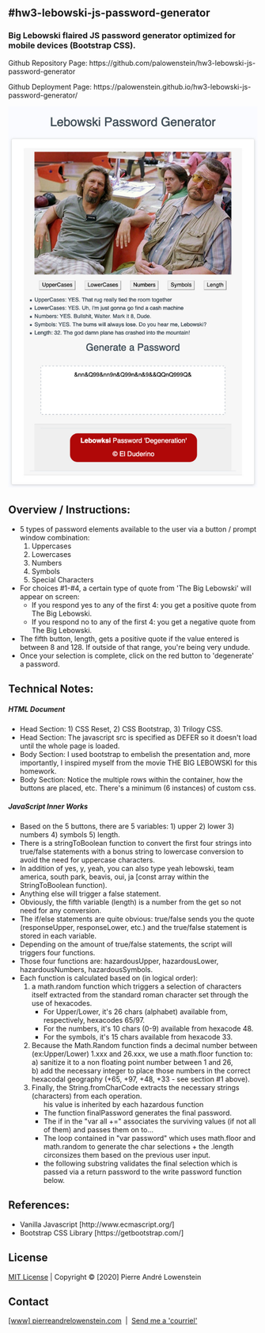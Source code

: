 ## #hw3-lebowski-js-password-generator

<h3>Big Lebowski flaired JS password generator optimized for mobile devices (Bootstrap CSS).</h3>
<p>Github Repository Page: https://github.com/palowenstein/hw3-lebowski-js-password-generator</p>
<p>Github Deployment Page: https://palowenstein.github.io/hw3-lebowski-js-password-generator/</p>

![Big Lebowski Password Generator (Screenshot)](./assets/img/ucla-hw3-lebowski-password-generator.jpg?raw=true "Big Lebowski Password Generator (Screenshot)")

## Overview / Instructions:
<ul>
<li>5 types of password elements available to the user via a button / prompt window combination:
<ol>
<li>Uppercases</li>
<li>Lowercases</li>
<li>Numbers</li>
<li>Symbols</li>
<li>Special Characters</li>
</ol>
</li>
<li>For choices #1-#4, a certain type of quote from 'The Big Lebowski' will appear on screen:
<ul>
<li>If you respond yes to any of the first 4: you get a positive quote from The Big Lebowski.</li>
<li>If you respond no to any of the first 4: you get a negative quote from The Big Lebowski.</li>
</ul>
<li>The fifth button, length, gets a positive quote if the value entered is between 8 and 128. If outside of that range, you're being very undude.</li>
<li>Once your selection is complete, click on the red button to 'degenerate' a password.</li>
</ul>

## Technical Notes:

<h5>HTML Document</h5>
<ul>
<li>Head Section: 1) CSS Reset, 2) CSS Bootstrap, 3) Trilogy CSS.</li>
<li>Head Section: The javascript src is specified as DEFER so it doesn't load until the whole page is loaded.</li>
<li>Body Section: I used bootstrap to embelish the presentation and, more importantly, I inspired myself from the movie THE BIG LEBOWSKI for this homework.</li>
<li>Body Section: Notice the multiple rows within the container, how the buttons are placed, etc. There's a minimum (6 instances) of custom css.</li>
</ul>

<h5>JavaScript Inner Works</h5>

<ul>

<li>Based on the 5 buttons, there are 5 variables: 1) upper 2) lower 3) numbers 4) symbols 5) length.</li>
<li>There is a stringToBoolean function to convert the first four strings into true/false statements with a bonus string to lowercase conversion to avoid the need for uppercase characters.</li>
<li>In addition of yes, y, yeah, you can also type yeah lebowski, team america, south park, beavis, oui, ja [const array within the StringToBoolean function).</li>
<li>Anything else will trigger a false statement.</li>
<li>Obviously, the fifth variable (length) is a number from the get so not need for any conversion.</li>
<li>The if/else statements are quite obvious: true/false sends you the quote (responseUpper, responseLower, etc.) and the true/false statement is stored in each variable.</li>
<li>Depending on the amount of true/false statements, the script will triggers four functions.</li>
<li>Those four functions are: hazardousUpper, hazardousLower, hazardousNumbers, hazardousSymbols.</li>
<li>Each function is calculated based on (in logical order):

<ol>
<li>a math.random function which triggers a selection of characters itself extracted from the standard roman character set
   through the use of hexacodes.
   <ul>
   <li>For Upper/Lower, it's 26 chars (alphabet) available from, respectively, hexacodes 65/97.</li>
   <li>For the numbers, it's 10 chars (0-9) available from hexacode 48.</li>
   <li>For the symbols, it's 15 chars available from hexacode 33.</li>
   </ul>
</li>
<li>Because the Math.Random function finds a decimal number between (ex:Upper/Lower) 1.xxx and 26.xxx,
  we use a math.floor function to:<br/>
  a) sanitize it to a non floating point number between 1 and 26,<br />
  b) add the necessary integer to place those numbers in the correct hexacodal geography (+65, +97, +48, +33 - see section #1 above).
</li>

<li>Finally, the String.fromCharCode extracts the necessary strings (characters) from each operation.<br />

<ul>his value is inherited by each hazardous function
  <li>The function finalPassword generates the final password.</li>
  <li>The if in the "var all +=" associates the surviving values (if not all of them) and passes them on to...</li>
  <li>The loop contained in "var password" which uses math.floor and math.random to generate the char selections + the .length circonsizes them based on the previous user input.</li>
  <li>the following substring validates the final selection which is passed via a return password to the write password function below.</li>
</ul>

</li>

</ol>

</ul>

## References:
<ul>
<li>Vanilla Javascript [http://www.ecmascript.org/]</li>
<li>Bootstrap CSS Library [https://getbootstrap.com/]</li>
</ul>

 ## License
<p>
<a href="./MITlicense.txt">MIT License</a> | Copyright © [2020] Pierre André Lowenstein
</p>

 ## Contact
<p>
<a href="http://pierreandrelowenstein.com" title="[www] Pierre Andr&eacute; Lowenstein" target="_blank">[www] pierreandrelowenstein.com</a>
&nbsp;|&nbsp;
<a href="mailto:soundtrackspecialist@gmail.com" title="Courriel">Send me a 'courriel'</a>
</p>